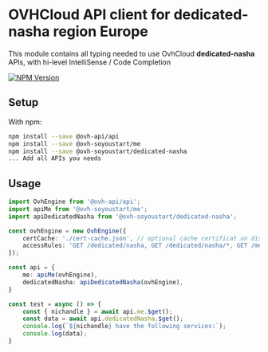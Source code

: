 # OVHCloud API client for **dedicated-nasha** region Europe

This module contains all typing needed to use OvhCloud **dedicated-nasha** APIs, with hi-level IntelliSense / Code Completion

[![NPM Version](https://img.shields.io/npm/v/@ovh-soyoustart/dedicated-nasha.svg?style=flat)](https://www.npmjs.org/package/@ovh-soyoustart/dedicated-nasha)

## Setup

With npm:

```bash
npm install --save @ovh-api/api
npm install --save @ovh-soyoustart/me
npm install --save @ovh-soyoustart/dedicated-nasha
... Add all APIs you needs
```

## Usage

```typescript
import OvhEngine from '@ovh-api/api';
import apiMe from '@ovh-soyoustart/me';
import apiDedicatedNasha from '@ovh-soyoustart/dedicated-nasha';

const ovhEngine = new OvhEngine({ 
    certCache: './cert-cache.json', // optional cache certificat on disk.
    accessRules: 'GET /dedicated/nasha, GET /dedicated/nasha/*, GET /me', // optional limit the requested privileges.
});

const api = {
    me: apiMe(ovhEngine),
    dedicatedNasha: apiDedicatedNasha(ovhEngine),
}

const test = async () => {
    const { nichandle } = await api.me.$get();
    const data = await api.dedicatedNasha.$get();
    console.log(`${nichandle} have the following services:`);
    console.log(data);
}
```
